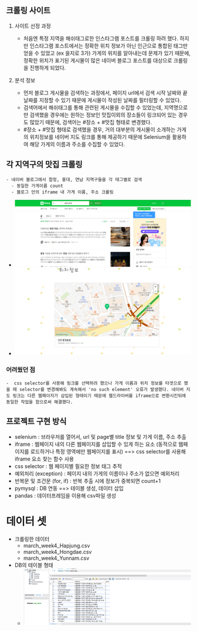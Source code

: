 ## 크롤링 사이트

1. 사이트 선정 과정
    - 처음엔 특정 지역을 해쉬태그로한 인스타그램 포스트를 크롤링 하려 했다. 하지만 인스타그램 포스트에서는 정확한 위치 정보가 아닌 인근으로 통합된 태그만 얻을 수 있었고 (ex 을지로 3가) 가게의 위치를 알아내는데 문제가 있기 때문에, 정확한 위치가 표기된 게시물이 많은 네이버 블로그 포스트를 대상으로 크롤링을 진행하게 되었다.

2. 분석 정보
    - 먼저 블로그 게시물을 검색하는 과정에서, 페이지 url에서 검색 시작 날짜와 끝 날짜를 지정할 수 있기 때문에 게시물이 작성된 날짜를 필터링할 수 있었다.
    - 검색어에서 해쉬태그를 통해 관련된 게시물을 수집할 수 있었는데, 지역명으로만 검색했을 경우에는 원하는 정보인 맛집이외의 장소들이 링크되어 있는 경우도 많았기 때문에, 검색어는 #장소 + #맛집 형태로 변경했다.
    - #장소 + #맛집 형태로 검색했을 경우, 거의 대부분의 게시물이 소개하는 가게의 위치정보를 네이버 지도 링크를 통해 제공하기 때문에 Selenium을 활용하여 해당 가게의 이름과 주소를 수집할 수 있었다.


## 각 지역구의 맛집 크롤링
    - 네이버 블로그에서 합정, 홍대, 연남 지역구들을 각 태그별로 검색
      - 동일한 가게이름 count
      - 블로그 안의 iframe 내 가게 이름, 주소 크롤링
  - ![ex_screenshot](./Search_naverblog.png)
  - ![ex_screenshot](./inner_blog.png)
  ### 어려웠던 점
    -  css selector를 사용해 링크를 선택하려 했으나 가게 이름과 위치 정보를 타겟으로 했을 때 selector를 변경해봐도 계속해서 'no such element' 오류가 발생했다. 네이버 지도 링크는 다른 웹페이지가 삽입된 형태이기 때문에 웹드라이버를 iframe으로 변환시킨뒤에 동일한 작업을 함으로써 해결했다.
## 프로젝트 구현 방식
 - selenium : 브라우저를 열어서, url 및 page별 title 정보 및 가게 이름, 주소 추출
 - iframe : 웹페이지 내의 다른 웹페이지를 삽입할 수 있게 하는 요소 (동적으로 웹페이지를 로드하거나 특정 영역에만 웹페이지를 표시) ==> css selector를 사용해 iframe 요소 찾는 함수 사용
 - css selector : 웹 페이지별 필요한 정보 태그 추적
 - 예외처리 (exception) : 페이지 내의 가게의 이름이나 주소가 없으면 예외처리
 - 반복문 및 조건문 (for, if) : 반복 추출 시에 정보가 중복되면 count+1 
 - pymysql : DB 연동 ==> 테이블 생성, 데이터 삽입
 - pandas : 데이터프레임을 이용해 csv파일 생성
  
  

# 데이터 셋
  - 크롤링한 데이터
    - march_week4_Hapjung.csv
    - march_week4_Hongdae.csv
    - march_week4_Yunnam.csv
  - DB의 테이블 형태
    - ![ex_screenshot][def]

   [def]: ./Table_Hapjung.png